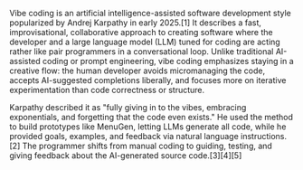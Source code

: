 Vibe coding is an artificial intelligence-assisted software development style popularized by Andrej Karpathy in early 2025.[1] It describes a fast, improvisational, collaborative approach to creating software where the developer and a large language model (LLM) tuned for coding are acting rather like pair programmers in a conversational loop. Unlike traditional AI-assisted coding or prompt engineering, vibe coding emphasizes staying in a creative flow: the human developer avoids micromanaging the code, accepts AI-suggested completions liberally, and focuses more on iterative experimentation than code correctness or structure.

Karpathy described it as "fully giving in to the vibes, embracing exponentials, and forgetting that the code even exists." He used the method to build prototypes like MenuGen, letting LLMs generate all code, while he provided goals, examples, and feedback via natural language instructions.[2] The programmer shifts from manual coding to guiding, testing, and giving feedback about the AI-generated source code.[3][4][5]